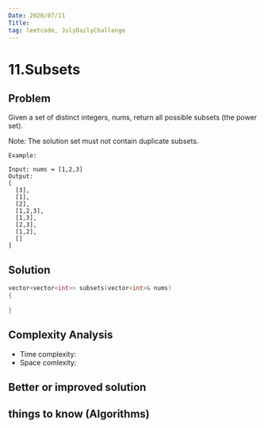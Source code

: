```yaml
---
Date: 2020/07/11
Title: 
tag: leetcode, JulyDailyChallenge
---
```

# 11.Subsets

## Problem
Given a set of distinct integers, nums, return all possible subsets (the power set).

Note: The solution set must not contain duplicate subsets.
```
Example:

Input: nums = [1,2,3]
Output:
[
  [3],
  [1],
  [2],
  [1,2,3],
  [1,3],
  [2,3],
  [1,2],
  []
]
```
## Solution
```cpp
vector<vector<int>> subsets(vector<int>& nums)
{
    
}
```
## Complexity Analysis
- Time complexity:
- Space comlexity:
## Better or improved solution

## things to know (Algorithms)